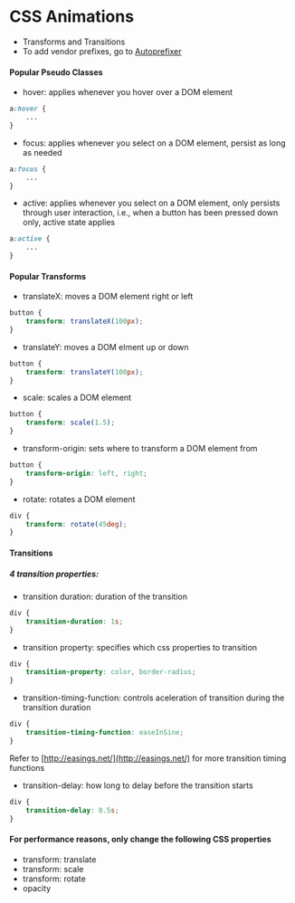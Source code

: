 # CSS Animations

* Transforms and Transitions
* To add vendor prefixes, go to [Autoprefixer](http://autoprefixer.github.io/)


#### Popular Pseudo Classes
* hover: applies whenever you hover over a DOM element
```css
a:hover {
	...
}
```
* focus: applies whenever you select on a DOM element, persist as long as needed
```css
a:focus {
	...
}
```
* active: applies whenever you select on a DOM element, only persists through user interaction, i.e., when a button has been pressed down only, active state applies
```css
a:active {
	...
}
```

#### Popular Transforms
* translateX: moves a DOM element right or left
```css
button {
	transform: translateX(100px);
}
```
* translateY: moves a DOM elment up or down 
```css
button {
	transform: translateY(100px);
}
```
* scale: scales a DOM element
```css
button {
	transform: scale(1.5);
}
```
* transform-origin: sets where to transform a DOM element from
```css
button {
	transform-origin: left, right;
}
```
* rotate: rotates a DOM element
```css
div {
	transform: rotate(45deg);
}
```

#### Transitions
##### 4 transition properties:
* transition duration: duration of the transition
```css
div {
	transition-duration: 1s;
}
```
* transition property: specifies which css properties to transition
```css
div {
	transition-property: color, border-radius;
}
```
* transition-timing-function: controls aceleration of transition during the transition duration
```css
div {
	transition-timing-function: easeInSine;
}
```
Refer to [http://easings.net/](http://easings.net/) for more transition timing functions
* transition-delay: how long to delay before the transition starts
```css
div {
	transition-delay: 0.5s;
}
```

#### For performance reasons, only change the following CSS properties
* transform: translate
* transform: scale
* transform: rotate
* opacity

